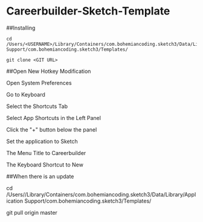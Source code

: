 Careerbuilder-Sketch-Template
=============================

##Installing

	cd /Users/<USERNAME>/Library/Containers/com.bohemiancoding.sketch3/Data/Library/Application Support/com.bohemiancoding.sketch3/Templates/
	
	git clone <GIT URL>
  
##Open New Hotkey Modification

Open System Preferences

Go to Keyboard

Select the Shortcuts Tab

Select App Shortcuts in the Left Panel

Click the "+" button below the panel

Set the application to Sketch

The Menu Title to Careerbuilder

The Keyboard Shortcut to New
  
##When there is an update

  cd /Users/<USERNAME>/Library/Containers/com.bohemiancoding.sketch3/Data/Library/Application Support/com.bohemiancoding.sketch3/Templates/
  
  git pull origin master

